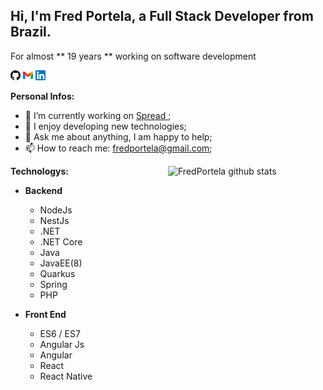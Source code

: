 ##  Hi, I'm Fred Portela, a Full Stack Developer from Brazil.  ##

For almost ** 19 years ** working on software development


[![Github](https://raw.githubusercontent.com/fredportela/fredportela/main/github-logo.png)](https://github.com/fredportela) [![Gmail](https://raw.githubusercontent.com/fredportela/fredportela/main/gmail.png)](mailto:fredportela@gmail.com) [![Linkedin](https://raw.githubusercontent.com/fredportela/fredportela/main/linkedin.png)](https://www.linkedin.com/in/fredpaveloso)

**Personal Infos:**

-   💼 I’m currently working on [Spread ](https://spread.com.br/);
-   🔧 I enjoy developing new technologies;
-   💬 Ask me about anything, I am happy to help;
-   📫 How to reach me: [fredportela@gmail.com](mailto:fredportela@gmail.com);

<a href="https://github.com/fredportela">
    <img width="50%" align="right" width="50%" alt="FredPortela github stats" src="https://github-readme-stats.vercel.app/api?username=FredPortela&show_icons=true&hide_border=true" />
</a>


**Technologys:**
- **Backend** 
  
  - NodeJs
  - NestJs
  - .NET
  - .NET Core
  - Java
  - JavaEE(8) 
  - Quarkus
  - Spring
  - PHP

- **Front End**
  - ES6 / ES7
  - Angular Js
  - Angular
  - React
  - React Native
